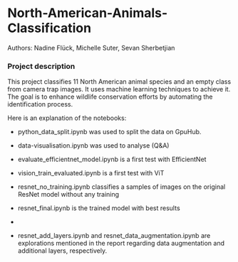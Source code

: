 # North-American-Animals-Classification

Authors: Nadine Flück, Michelle Suter, Sevan Sherbetjian 
###  Project description
This project classifies 11 North American animal species and an empty class from camera trap images. It uses machine learning techniques to achieve it. The goal is to enhance wildlife conservation efforts by automating the identification process.

Here is an explanation of the notebooks:
+ python_data_split.ipynb was used to split the data on GpuHub.
+ data-visualisation.ipynb was used to analyse (Q&A)
+ evaluate_efficientnet_model.ipynb is a first test with EfficientNet
+ vision_train_evaluated.ipynb is a first test with ViT
+ resnet_no_training.ipynb classifies a samples of images on the original ResNet model without any training
+ resnet_final.ipynb is the trained model with best results
+ 

+ resnet_add_layers.ipynb and resnet_data_augmentation.ipynb are explorations mentioned in the report regarding data augmentation and additional layers, respectively.
